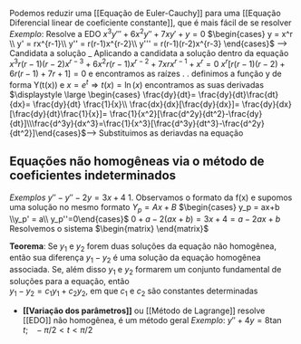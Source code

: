 Podemos reduzir uma [[Equação de Euler-Cauchy]] para uma [[Equação Diferencial linear de coeficiente constante]], que é mais fácil de se resolver
	_Exemplo_: Resolve a EDO $x^3y'''+6x^2y''+7xy'+y=0$
	$\begin{cases} y = x^r \\ y' = rx^{r-1}\\ y'' = r(r-1)x^{r-2}\\ y''' = r(r-1)(r-2)x^{r-3} \end{cases}$ --> Candidata a solução
	_
	Aplicando a candidata a solução dentro da equação
	$x^3r(r-1)(r-2)x^{r-3}+ 6 x^2r(r-1)x^{r-2}+7xrx^{r-1}+x^r=0$
	$x^r[r(r-1)(r-2)+ 6r(r-1)+7r+1]=0$
	e encontramos as raízes
	.
	.
	definimos a função y de forma Y(t(x)) e $x=e^t \Rightarrow t(x) = \ln (x)$ encontramos as suas derivadas
	$\displaystyle \large \begin{cases} \frac{dy}{dt}= \frac{dy}{dt}\frac{dt}{dx}= \frac{dy}{dt} \frac{1}{x}\\ \frac{dx}{dx}[\frac{dy}{dx}]= \frac{dy}{dx}[\frac{dy}{dt}\frac{1}{x}]= \frac{1}{x^2}[\frac{d^2y}{dt^2}-\frac{dy}{dt}]\\\frac{d^3y}{dx^3}=\frac{1}{x^3}[\frac{d^3y}{dt^3}-\frac{d^2y}{dt^2}]\end{cases}$--> Substituimos as deriavdas na equação

## **Equações não homogêneas via o método de coeficientes indeterminados**
_Exemplos_
	$y''-y''-2y = 3x+4$ 
	1. Observamos o formato da f(x) e supomos uma solução no mesmo formato
	 $Y_p = Ax+B$
	 $\begin{cases} y_p = ax+b \\y_p' = a\\ y_p''=0\end{cases}$
	 $0+a-2(ax+b)=3x+4 = a-2ax+b$
	 Resolvemos o sistema $\begin{matrix} \end{matrix}$

**Teorema**:
	Se $y_1$ e $y_2$ forem duas soluções da equação não homogênea, então sua diferença $y_1 - y_2$ é uma solução da equação homogênea associada. Se, além disso $y_1$ e $y_2$ formarem um conjunto fundamental de soluções para a equação, então 	
	$y_1 - y_2 = c_1 y_1 +c_2y_2$, em que $c_1$ e $c_2$ são constantes determinadas

- **[[Variação dos parâmetros]]** ou [[Método de Lagrange]]
	resolve [[EDO]] não homogênea, é um método geral 
	_Exemplo_:
		$y''+4y=8 \tan t;~~~ -\pi /2 <t <\pi /2$